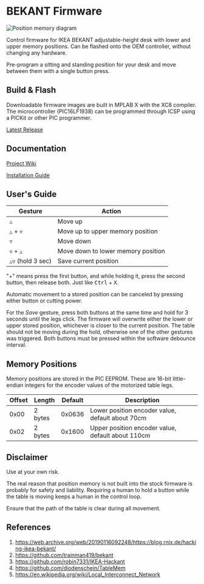 # BEKANT Firmware

![Position memory diagram](https://github.com/ivanwick/bekantfirmware/wiki/images/diagram.png)

Control firmware for IKEA BEKANT adjustable-height desk with lower and upper memory positions. Can be flashed onto the OEM controller, without changing any hardware.

Pre-program a sitting and standing position for your desk and move between them with a single button press.

## Build & Flash

Downloadable firmware images are built in MPLAB X with the XC8 compiler. The microcontroller (PIC16LF1938) can be programmed through ICSP using a PICKit or other PIC programmer.

[Latest Release](https://github.com/ivanwick/bekantfirmware/releases/latest)

## Documentation

[Project Wiki](https://github.com/ivanwick/bekantfirmware/wiki/)

[Installation Guide](https://github.com/ivanwick/bekantfirmware/wiki/Installation-Guide)

## User's Guide

| Gesture | Action |
| ------- | ------ |
| <kbd>△</kbd> | Move up  |
| <kbd>△</kbd> + <kbd>▽</kbd> | Move up to upper memory position  |
| <kbd>▽</kbd> | Move down |
| <kbd>▽</kbd> + <kbd>△</kbd> | Move down to lower memory position  |
| <kbd>△</kbd><kbd>▽</kbd> (hold 3 sec) | Save current position |

"+" means press the first button, and while holding it, press the second button, then release both. Just like <kbd>Ctrl</kbd> + <kbd>X</kbd>.

Automatic movement to a stored position can be canceled by pressing either button or cutting power.

For the *Save* gesture, press both buttons at the same time and hold for 3 seconds until the legs click. The firmware will overwrite either the lower or upper stored position, whichever is closer to the current position. The table should not be moving during the hold, otherwise one of the other gestures was triggered. Both buttons must be pressed within the software debounce interval.

## Memory Positions

Memory positions are stored in the PIC EEPROM. These are 16-bit little-endian integers for the encoder values of the motorized table legs.

| Offset | Length | Default | Description |
| ------ | ------ | ------- | ----------- |
| 0x00   | 2 bytes | 0x0636 | Lower position encoder value, default about 70cm |
| 0x02   | 2 bytes | 0x1600 | Upper position encoder value, default about 110cm |

## Disclaimer

Use at your own risk.

The real reason that position memory is not built into the stock firmware is probably for safety and liability. Requiring a human to hold a button while the table is moving keeps a human in the control loop.

Ensure that the path of the table is clear during all movement.

## References
 1. <a name="1">https://web.archive.org/web/20190116092248/https://blog.rnix.de/hacking-ikea-bekant/</a>
 2. <a name="2">https://github.com/trainman419/bekant</a>
 3. <a name="3">https://github.com/robin7331/IKEA-Hackant</a>
 4. <a name="4">https://github.com/diodenschein/TableMem</a>
 5. <a name="5">https://en.wikipedia.org/wiki/Local_Interconnect_Network</a>
